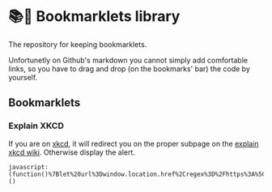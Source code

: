 # 📚🐙 Bookmarklets library

The repository for keeping bookmarklets.

Unfortunetly on Github's markdown you cannot simply add comfortable links, so you have to drag and drop (on the bookmarks' bar) the code by yourself.

## Bookmarklets

### Explain XKCD

If you are on [xkcd](https://xkcd.com), it will redirect you on the proper subpage on the [explain xkcd wiki](https://www.explainxkcd.com/). Otherwise display the alert.

```bookmarklet
javascript:(function()%7Blet%20url%3Dwindow.location.href%2Cregex%3D%2Fhttps%3A%5C%2F%5C%2Fxkcd%5C.com%5C%2F(%5Cd%2B)%5C%2F%2F%2Cmatch%3Durl.match(regex)%3Bmatch%3Fwindow.location.href%3D%22https%3A%2F%2Fwww.explainxkcd.com%2Fwiki%2Findex.php%2F%22%2Bmatch%5B1%5D%3Aalert(%22That%20is%20not%20a%20XKCD%20page%22)%3B%7D)()
```

